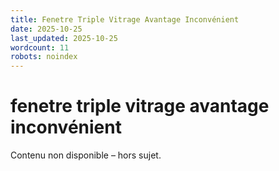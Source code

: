 ```yaml
---
title: Fenetre Triple Vitrage Avantage Inconvénient
date: 2025-10-25
last_updated: 2025-10-25
wordcount: 11
robots: noindex
---
```


# fenetre triple vitrage avantage inconvénient

Contenu non disponible – hors sujet.